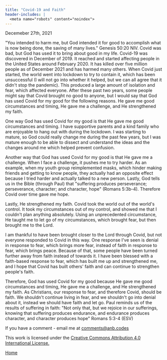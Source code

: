 ```yaml
---
title: "Covid-19 and Faith"
header-includes: |
  <meta name="robots" content="noindex">
---
```


Decemeber 27th, 2021

"You intended to harm me, but God intended it for good to accomplish what is now
being done, the saving of many lives." Genesis 50:20 NIV. Covid was bad, but God
has used it to bring about good in my life. Covid-19 was discovered in December
of 2019. It reached and started affecting people in the United States around
February 2020. It has killed over five million people as of December 2021 and
has harmed many others. When Covid just started, the world went into lockdown to
try to contain it, which has been unsuccessful (I will not go into whether it
helped, but we can all agree that it didn't stop the pandemic). This produced a
large amount of isolation and fear, which affected everyone. After these past
two years, some people might say that Covid brought no good to anyone, but I
would say that God has used Covid for my good for the following reasons. He gave
me good circumstances and timing, He gave me a challenge, and He strengthened my
faith.

One way God has used Covid for my good is that He gave me good circumstances and
timing. I have supportive parents and a kind family who are enjoyable to hang
out with during the lockdown. I was starting to mature, so God could really
change me during the past few years, but I was mature enough to be able to
dissect and understand the ideas and the changes around me which helped prevent
confusion.

Another way that God has used Covid for my good is that He gave me a challenge.
When I face a challenge, it pushes me to try harder. As an example, when my
youth group reimplemented masks, which hinder making friends and getting to know
people, they actually had an opposite effect because I tried harder and actually
talked to a new person. Lastly, God tells us in the Bible (through Paul) that
"suffering produces perseverance; perseverance, character; and character, hope"
(Romans 5:3b-4). Therefore Covid over time gave me hope.

Lastly, He strengthened my faith. Covid took the world out of the world's
control. It took my circumstances out of my control, and showed me that I
couldn't plan anything absolutely. Using an unprecedented circumstance, He
taught me to let go of my circumstances, which brought fear, but then brought me
to the Lord.

I am thankful to have been brought closer to the Lord through Covid, but not
everyone responded to Covid in this way. One response I've seen is denial in
response to fear, which brings more fear, instead of faith in response to fear,
which brings peace. Because of that, some people have been turned further away
from faith instead of towards it. I have been blessed with a faith-based
response to fear, which has built me up and strengthened me, and I hope that
Covid has built others\' faith and can continue to strengthen people's faith.

Therefore, God has used Covid for my good because He gave me good circumstances
and timing, He gave me a challenge, and He strengthened my faith. As Christians,
our response to fear, and therefore Covid, should be faith. We shouldn't
continue living in fear, and we shouldn't go into denial about it, instead we
should have faith and let go. Paul reminds us of the results of suffering in
faith: "Not only that, but we rejoice in our sufferings, knowing that suffering
produces endurance, and endurance produces character, and character produces
hope" Romans 5:3-4 (ESV)

If you have a comment - email me at <comments@anb.codes>

This work is licensed under the
[Creative Commons Attribution 4.0 International
License.](http://creativecommons.org/licenses/by/4.0/)

[Home](/)
